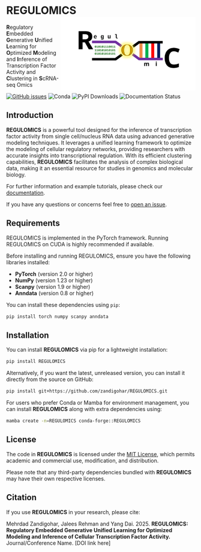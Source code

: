 # REGULOMICS<img src="assets/tool_logo.svg" align="right" width="360" class="no-scaled-link" />
**R**egulatory **E**mbedded **G**enerative **U**nified **L**earning for **O**ptimized **M**odeling and **I**nference of Transcription Factor Activity and **C**lustering in **S**cRNA-seq Omics

[![GitHub issues](https://img.shields.io/github/issues/zandigohar/REGULOMICS)](https://github.com/zandigohar/REGULOMICS/issues)
![Conda](https://img.shields.io/conda/dn/conda-forge/REGULOMICS)
![PyPI Downloads](https://img.shields.io/pypi/dm/REGULOMICS)
![Documentation Status](https://readthedocs.org/projects/REGULOMICS/badge/?version=latest)

## Introduction
**REGULOMICS** is a powerful tool designed for the inference of transcription factor activity from single cell/nucleus RNA data using advanced generative modeling techniques. It leverages a unified learning framework to optimize the modeling of cellular regulatory networks, providing researchers with accurate insights into transcriptional regulation. With its efficient clustering capabilities, **REGULOMICS** facilitates the analysis of complex biological data, making it an essential resource for studies in genomics and molecular biology.

For further information and example tutorials, please check our [documentation](https://readthedocs.org/projects/REGULOMICS/badge/?version=latest).

If you have any questions or concerns feel free to [open an issue](https://github.com/zandigohar/REGULOMICS/issues).

## Requirements
REGULOMICS is implemented in the PyTorch framework. Running REGULOMICS on CUDA is highly recommended if available.

Before installing and running REGULOMICS, ensure you have the following libraries installed:

- **PyTorch** (version 2.0 or higher)
- **NumPy** (version 1.23 or higher)
- **Scanpy** (version 1.9 or higher)
- **Anndata** (version 0.8 or higher)

You can install these dependencies using `pip`:

```bash
pip install torch numpy scanpy anndata
```

## Installation

You can install **REGULOMICS** via pip for a lightweight installation:

```bash
pip install REGULOMICS
```

Alternatively, if you want the latest, unreleased version, you can install it directly from the source on GitHub:

```bash
pip install git+https://github.com/zandigohar/REGULOMICS.git
```

For users who prefer Conda or Mamba for environment management, you can install **REGULOMICS** along with extra dependencies using:

```bash
mamba create -n=REGULOMICS conda-forge::REGULOMICS
```

## License

The code in **REGULOMICS** is licensed under the [MIT License](https://opensource.org/licenses/MIT), which permits academic and commercial use, modification, and distribution. 

Please note that any third-party dependencies bundled with **REGULOMICS** may have their own respective licenses.

## Citation

If you use **REGULOMICS** in your research, please cite:

Mehrdad Zandigohar, Jalees Rehman and Yang Dai. 2025. **REGULOMICS: Regulatory Embedded Generative Unified Learning for Optimized Modeling and Inference of Cellular Transcription Factor Activity.** Journal/Conference Name. [DOI link here]

